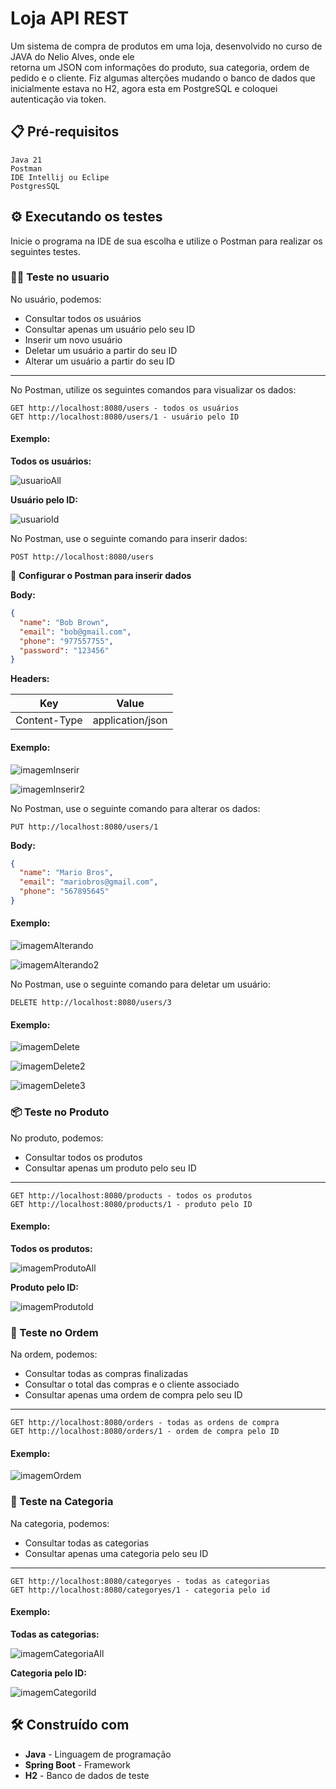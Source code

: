 # Loja API REST

Um sistema de compra de produtos em uma loja, desenvolvido no curso de JAVA do Nelio Alves, onde ele  
retorna um JSON com informações do produto, sua categoria, ordem de pedido e o cliente. Fiz algumas alterções mudando o banco de dados que inicialmente estava no H2, agora esta em PostgreSQL e coloquei autenticação via token.

## 📋 Pré-requisitos

```
Java 21
Postman
IDE Intellij ou Eclipe
PostgresSQL
```

## ⚙️ Executando os testes

Inicie o programa na IDE de sua escolha e utilize o Postman para realizar os seguintes testes.

### 👨‍💼 Teste no usuario

No usuário, podemos:  
- Consultar todos os usuários  
- Consultar apenas um usuário pelo seu ID  
- Inserir um novo usuário  
- Deletar um usuário a partir do seu ID  
- Alterar um usuário a partir do seu ID  
***
No Postman, utilize os seguintes comandos para visualizar os dados:

```
GET http://localhost:8080/users - todos os usuários  
GET http://localhost:8080/users/1 - usuário pelo ID 
```
#### Exemplo: 

**Todos os usuários:** 

![usuarioAll](imagemProjeto/usuarioAll.png)

**Usuário pelo ID:**  

![usuarioId](imagemProjeto/usuarioId.png)

No Postman, use o seguinte comando para inserir dados:

```
POST http://localhost:8080/users
```

📝 **Configurar o Postman para inserir dados**

**Body:**
```json
{
  "name": "Bob Brown",
  "email": "bob@gmail.com",
  "phone": "977557755",
  "password": "123456"
}
```

**Headers:**

| Key           | Value               |
|--------------|---------------------|
| Content-Type | application/json    |

#### Exemplo:

![imagemInserir](imagemProjeto/usuarioInserir1.png)

![imagemInserir2](imagemProjeto/usuarioInserir2.png)

No Postman, use o seguinte comando para alterar os dados:

```
PUT http://localhost:8080/users/1
```

**Body:**
```json
{
  "name": "Mario Bros",
  "email": "mariobros@gmail.com",
  "phone": "567895645"
}
```

#### Exemplo:

![imagemAlterando](imagemProjeto/usuarioAlterar1.png)

![imagemAlterando2](imagemProjeto/usuarioAlterar2.png)

No Postman, use o seguinte comando para deletar um usuário:

```
DELETE http://localhost:8080/users/3
```
#### Exemplo:

![imagemDelete](imagemProjeto/usuarioInserir2.png)

![imagemDelete2](imagemProjeto/usuarioDelete.png)

![imagemDelete3](imagemProjeto/usuarioAll.png)

### 📦 Teste no Produto

No produto, podemos:  
- Consultar todos os produtos  
- Consultar apenas um produto pelo seu ID 
***

```
GET http://localhost:8080/products - todos os produtos
GET http://localhost:8080/products/1 - produto pelo ID
```

#### Exemplo:

**Todos os produtos:** 

![imagemProdutoAll](imagemProjeto/produtoAll.png)

**Produto pelo ID:** 

![imagemProdutoId](imagemProjeto/produtoId.png)

### 🛒 Teste no Ordem

Na ordem, podemos:  
- Consultar todas as compras finalizadas  
- Consultar o total das compras e o cliente associado  
- Consultar apenas uma ordem de compra pelo seu ID  
***

```
GET http://localhost:8080/orders - todas as ordens de compra
GET http://localhost:8080/orders/1 - ordem de compra pelo ID 
```

#### Exemplo:

![imagemOrdem](imagemProjeto/ordem.gif)

### 🔖 Teste na Categoria

Na categoria, podemos:  
- Consultar todas as categorias  
- Consultar apenas uma categoria pelo seu ID  
***

```
GET http://localhost:8080/categoryes - todas as categorias
GET http://localhost:8080/categoryes/1 - categoria pelo id
```
#### Exemplo:

**Todas as categorias:**  

![imagemCategoriaAll](imagemProjeto/categoriaAll.png)

**Categoria pelo ID:** 

![imagemCategoriId](imagemProjeto/categoriaId.png)


## 🛠️ Construído com

* **Java** - Linguagem de programação  
* **Spring Boot** - Framework  
* **H2** - Banco de dados de teste 




